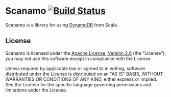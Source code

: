 Scanamo [![Build Status](https://travis-ci.org/guardian/scanamo.svg?branch=master)](https://travis-ci.org/guardian/scanamo)
=======

Scanamo is a library for using [DynamoDB](https://aws.amazon.com/documentation/dynamodb/) from Scala.

License
-------

Scanamo is licensed under the [Apache License, Version 2.0](http://www.apache.org/licenses/LICENSE-2.0) (the "License"); 
you may not use this software except in compliance with the License.

Unless required by applicable law or agreed to in writing, software distributed under the License is distributed on an 
"AS IS" BASIS, WITHOUT WARRANTIES OR CONDITIONS OF ANY KIND, either express or implied. See the License for the specific 
language governing permissions and limitations under the License.
